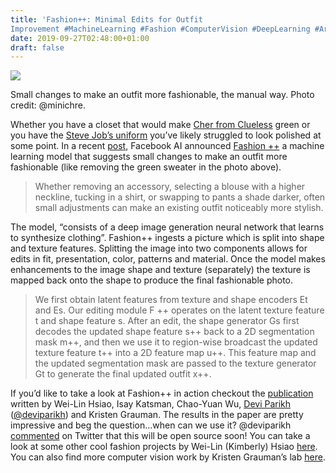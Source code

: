 ```yaml
---
title: 'Fashion++: Minimal Edits for Outfit
Improvement #MachineLearning #Fashion #ComputerVision #DeepLearning #ArtificialIntelligence #AI @facebookai'
date: 2019-09-27T02:48:00+01:00
draft: false
---
```


![](https://cdn-blog.adafruit.com/uploads/2019/09/fashion_edits_092619.png)

Small changes to make an outfit more fashionable, the manual way. Photo credit: @minichre.

Whether you have a closet that would make [Cher from Clueless](https://mashable.com/2013/03/04/clueless-closet-fashion/) green or you have the [Steve Job’s uniform](https://www.cnn.com/2015/10/09/world/gallery/decision-fatigue-same-clothes/index.html) you’ve likely struggled to look polished at some point. In a recent [post](https://twitter.com/facebookai/status/1175058263315861505?s=20), Facebook AI announced [Fashion ++](https://research.fb.com/publications/fashion-minimal-edits-for-outfit-improvement/) a machine learning model that suggests small changes to make an outfit more fashionable (like removing the green sweater in the photo above).

> Whether removing an accessory, selecting a blouse with a higher neckline, tucking in a shirt, or swapping to pants a shade darker, often small adjustments can make an existing outfit noticeably more stylish.

The model, “consists of a deep image generation neural network that learns to synthesize clothing”. Fashion++ ingests a picture which is split into shape and texture features. Splitting the image into two components allows for edits in fit, presentation, color, patterns and material. Once the model makes enhancements to the image shape and texture (separately) the texture is mapped back onto the shape to produce the final fashionable photo.

> We first obtain latent features from texture and shape encoders Et and Es. Our editing module F ++ operates on the latent texture feature t and shape feature s. After an edit, the shape generator Gs first decodes the updated shape feature s++ back to a 2D segmentation mask m++, and then we use it to region-wise broadcast the updated texture feature t++ into a 2D feature map u++. This feature map and the updated segmentation mask are passed to the texture generator Gt to generate the final updated outfit x++.

If you’d like to take a look at Fashion++ in action checkout the [publication](https://arxiv.org/abs/1904.09261) written by Wei-Lin Hsiao, Isay Katsman, Chao-Yuan Wu, [Devi Parikh](https://research.fb.com/people/parikh-devi/) ([@deviparikh](https://twitter.com/deviparikh)) and Kristen Grauman. The results in the paper are pretty impressive and beg the question…when can we use it? @deviparikh [commented](https://twitter.com/deviparikh/status/1175066965330685953) on Twitter that this will be open source soon! You can take a look at some other cool fashion projects by Wei-Lin (Kimberly) Hsiao [here](https://www.cs.utexas.edu/~kimhsiao/). You can also find more computer vision work by Kristen Grauman’s lab [here](http://www.cs.utexas.edu/~grauman/).